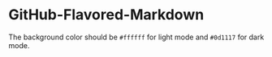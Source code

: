 # GitHub-Flavored-Markdown

The background color should be `#ffffff` for light mode and `#0d1117` for dark mode.
